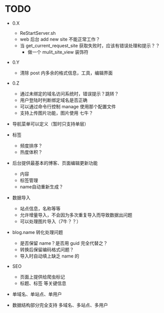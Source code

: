 TODO
====

* 0.X
	* ReStartServer.sh
	* web 后台 add new site 不能正常工作？
	* 当 get_current_request_site 获取失败时，应该有错误处理和提示？？
		* 做一个 mulit_site_view 装饰符

* 0.Y
	* 清除 post 内多余的格式信息，工具，编辑界面

* 0.Z
	* 通过未绑定的域名访问系统时，错误提示？跳转？
	* 用户登陆时判断绑定域名是否正确
	* 可以通过命令行控制 manage 使用那个配置文件
	* 支持上传图片功能，图片使用 七牛？

* 导航菜单可以定义（暂时只支持单层）
* 标签
	* 频度排序？
	* 热度体积？
* 后台提供最基本的博客、页面编辑更新功能
	* 内容
	* 标签管理
	* name自动重新生成？
* 数据导入
	* 站点信息，名称等等
	* 允许增量导入，不会因为多次重复导入而导致数据出问题
	* 可以处理图片导入（7牛？？）
* blog.name 转化处理问题
	* 是否保留 name？是否用 guid 完全代替之？
	* 转换后保留编码格式问题？
	* 导入时自动填上缺乏 name 的
* SEO
	* 页面上提供给爬虫标记
	* 标题、标签 等关键信息
* 单域名、单站点、单用户
* 数据结构部分完全支持 多域名、多站点、多用户
